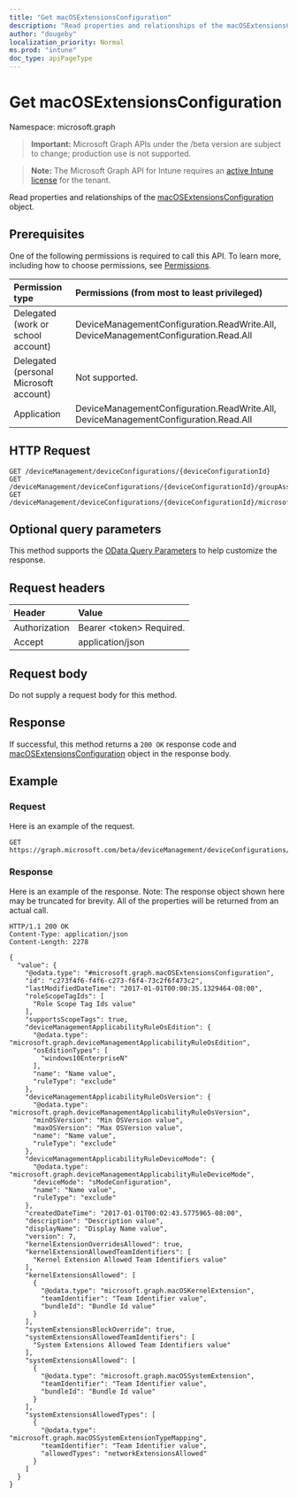 ```yaml
---
title: "Get macOSExtensionsConfiguration"
description: "Read properties and relationships of the macOSExtensionsConfiguration object."
author: "dougeby"
localization_priority: Normal
ms.prod: "intune"
doc_type: apiPageType
---
```


# Get macOSExtensionsConfiguration

Namespace: microsoft.graph

> **Important:** Microsoft Graph APIs under the /beta version are subject to change; production use is not supported.

> **Note:** The Microsoft Graph API for Intune requires an [active Intune license](https://go.microsoft.com/fwlink/?linkid=839381) for the tenant.

Read properties and relationships of the [macOSExtensionsConfiguration](../resources/intune-deviceconfig-macosextensionsconfiguration.md) object.

## Prerequisites
One of the following permissions is required to call this API. To learn more, including how to choose permissions, see [Permissions](/graph/permissions-reference).

|Permission type|Permissions (from most to least privileged)|
|:---|:---|
|Delegated (work or school account)|DeviceManagementConfiguration.ReadWrite.All, DeviceManagementConfiguration.Read.All|
|Delegated (personal Microsoft account)|Not supported.|
|Application|DeviceManagementConfiguration.ReadWrite.All, DeviceManagementConfiguration.Read.All|

## HTTP Request
<!-- {
  "blockType": "ignored"
}
-->
``` http
GET /deviceManagement/deviceConfigurations/{deviceConfigurationId}
GET /deviceManagement/deviceConfigurations/{deviceConfigurationId}/groupAssignments/{deviceConfigurationGroupAssignmentId}/deviceConfiguration
GET /deviceManagement/deviceConfigurations/{deviceConfigurationId}/microsoft.graph.windowsDomainJoinConfiguration/networkAccessConfigurations/{deviceConfigurationId}
```

## Optional query parameters
This method supports the [OData Query Parameters](/graph/query-parameters) to help customize the response.

## Request headers
|Header|Value|
|:---|:---|
|Authorization|Bearer &lt;token&gt; Required.|
|Accept|application/json|

## Request body
Do not supply a request body for this method.

## Response
If successful, this method returns a `200 OK` response code and [macOSExtensionsConfiguration](../resources/intune-deviceconfig-macosextensionsconfiguration.md) object in the response body.

## Example

### Request
Here is an example of the request.
``` http
GET https://graph.microsoft.com/beta/deviceManagement/deviceConfigurations/{deviceConfigurationId}
```

### Response
Here is an example of the response. Note: The response object shown here may be truncated for brevity. All of the properties will be returned from an actual call.
``` http
HTTP/1.1 200 OK
Content-Type: application/json
Content-Length: 2278

{
  "value": {
    "@odata.type": "#microsoft.graph.macOSExtensionsConfiguration",
    "id": "c273f4f6-f4f6-c273-f6f4-73c2f6f473c2",
    "lastModifiedDateTime": "2017-01-01T00:00:35.1329464-08:00",
    "roleScopeTagIds": [
      "Role Scope Tag Ids value"
    ],
    "supportsScopeTags": true,
    "deviceManagementApplicabilityRuleOsEdition": {
      "@odata.type": "microsoft.graph.deviceManagementApplicabilityRuleOsEdition",
      "osEditionTypes": [
        "windows10EnterpriseN"
      ],
      "name": "Name value",
      "ruleType": "exclude"
    },
    "deviceManagementApplicabilityRuleOsVersion": {
      "@odata.type": "microsoft.graph.deviceManagementApplicabilityRuleOsVersion",
      "minOSVersion": "Min OSVersion value",
      "maxOSVersion": "Max OSVersion value",
      "name": "Name value",
      "ruleType": "exclude"
    },
    "deviceManagementApplicabilityRuleDeviceMode": {
      "@odata.type": "microsoft.graph.deviceManagementApplicabilityRuleDeviceMode",
      "deviceMode": "sModeConfiguration",
      "name": "Name value",
      "ruleType": "exclude"
    },
    "createdDateTime": "2017-01-01T00:02:43.5775965-08:00",
    "description": "Description value",
    "displayName": "Display Name value",
    "version": 7,
    "kernelExtensionOverridesAllowed": true,
    "kernelExtensionAllowedTeamIdentifiers": [
      "Kernel Extension Allowed Team Identifiers value"
    ],
    "kernelExtensionsAllowed": [
      {
        "@odata.type": "microsoft.graph.macOSKernelExtension",
        "teamIdentifier": "Team Identifier value",
        "bundleId": "Bundle Id value"
      }
    ],
    "systemExtensionsBlockOverride": true,
    "systemExtensionsAllowedTeamIdentifiers": [
      "System Extensions Allowed Team Identifiers value"
    ],
    "systemExtensionsAllowed": [
      {
        "@odata.type": "microsoft.graph.macOSSystemExtension",
        "teamIdentifier": "Team Identifier value",
        "bundleId": "Bundle Id value"
      }
    ],
    "systemExtensionsAllowedTypes": [
      {
        "@odata.type": "microsoft.graph.macOSSystemExtensionTypeMapping",
        "teamIdentifier": "Team Identifier value",
        "allowedTypes": "networkExtensionsAllowed"
      }
    ]
  }
}
```






